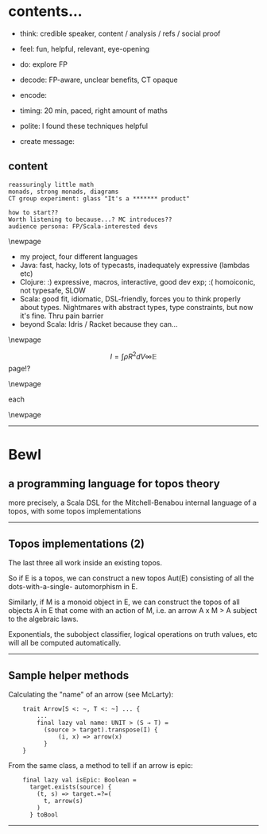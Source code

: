 # contents...

- think: credible speaker, content / analysis / refs / social proof 
- feel: fun, helpful, relevant, eye-opening
- do: explore FP

- decode: FP-aware, unclear benefits, CT opaque
- encode:
- timing: 20 min, paced, right amount of maths
- polite: I found these techniques helpful
- create message:

## content

    reassuringly little math
    monads, strong monads, diagrams
    CT group experiment: glass "It's a ******* product"

    how to start??
    Worth listening to because...? MC introduces??
    audience persona: FP/Scala-interested devs 

\newpage

- my project, four different languages
- Java: fast, hacky, lots of typecasts, inadequately expressive (lambdas etc)
- Clojure: :) expressive, macros, interactive, good dev exp; :( homoiconic, not typesafe, SLOW
- Scala: good fit, idiomatic, DSL-friendly, forces you to think properly about types.
    Nightmares with abstract types, type constraints, but now it's fine. Thru pain barrier
- beyond Scala: Idris / Racket because they can...

\newpage

$$ I = \int \rho R^{2} dV  \infty \mathbb{ E } $$ page!?

\newpage

each

\newpage

---

# Bewl 

## a programming language for topos theory

more precisely, a Scala DSL 
for the Mitchell-Benabou internal language of a topos, 
with some topos implementations

---

## Topos implementations (2)

The last three all work inside an existing topos.

So if E is a topos, we can construct a new topos
Aut(E) consisting of all the dots-with-a-single-
automorphism in E. 

Similarly, if M is a monoid object in E, we can
construct the topos of all objects A in E that 
come with an action of M, i.e. an arrow
A x M > A subject to the algebraic laws.

Exponentials, the subobject classifier, logical 
operations on truth values, etc will all be 
computed automatically. 

---

## Sample helper methods

Calculating the "name" of an arrow (see McLarty):
```
    trait Arrow[S <: ~, T <: ~] ... {
        ...    
        final lazy val name: UNIT > (S → T) =
          (source > target).transpose(I) {
              (i, x) => arrow(x)
          }
    }
```
From the same class, a method to tell if an arrow is epic:
```
    final lazy val isEpic: Boolean =
      target.exists(source) {
        (t, s) => target.=?=(
          t, arrow(s)
        )
      } toBool
```
 
---
